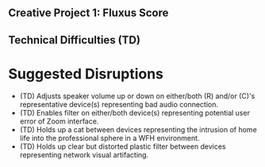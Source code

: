 ## Creative Project 1: Fluxus Score

## Technical Difficulties (TD)

# Suggested Disruptions

- (TD) Adjusts speaker volume up or down on either/both (R) and/or (C)'s representative device(s) representing bad audio connection.
- (TD) Enables filter on either/both device(s) representing potential user error of Zoom interface.
- (TD) Holds up a cat between devices representing the intrusion of home life into the professional sphere in a WFH environment.
- (TD) Holds up clear but distorted plastic filter between devices representing network visual artifacting.